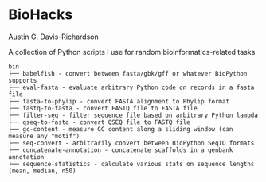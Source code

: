 # BioHacks

Austin G. Davis-Richardson

A collection of Python scripts I use for random bioinformatics-related
tasks.

```
bin
├── babelfish - convert between fasta/gbk/gff or whatever BioPython supports
├── eval-fasta - evaluate arbitrary Python code on records in a fasta file
├── fasta-to-phylip - convert FASTA alignment to Phylip format
├── fastq-to-fasta - convert FASTQ file to FASTA file
├── filter-seq - filter sequence file based on arbitrary Python lambda
├── qseq-to-fastq - convert QSEQ file to FASTQ file
├── gc-content - measure GC content along a sliding window (can measure any "motif")
├── seq-convert - arbitrarily convert between BioPython SeqIO formats
├── concatenate-annotation - concatenate scaffolds in a genbank annotation
└── sequence-statistics - calculate various stats on sequence lengths (mean, median, n50)
```
